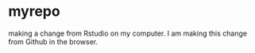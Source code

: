 # myrepo
making a change from Rstudio on my computer.
I am making this change from Github in the browser.













 






